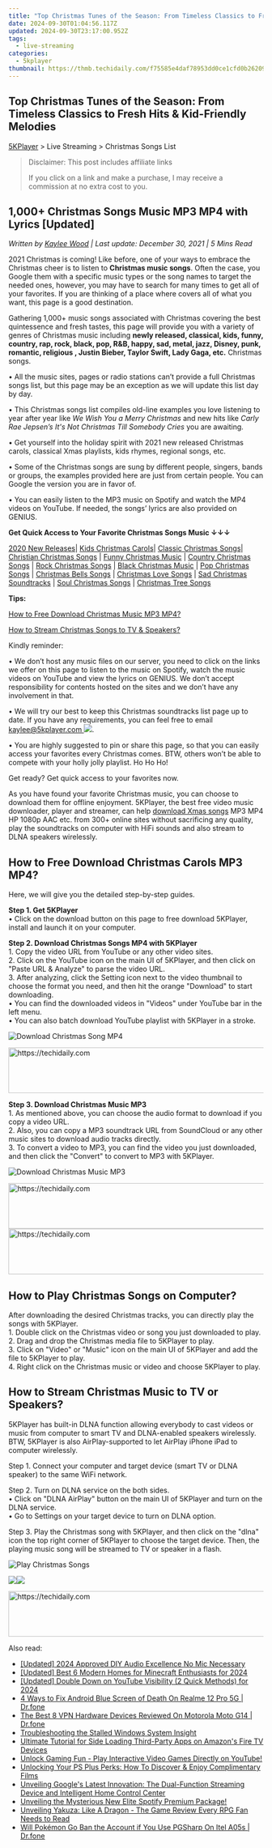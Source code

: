 ```yaml
---
title: "Top Christmas Tunes of the Season: From Timeless Classics to Fresh Hits & Kid-Friendly Melodies"
date: 2024-09-30T01:04:56.117Z
updated: 2024-09-30T23:17:00.952Z
tags:
  - live-streaming
categories:
  - 5kplayer
thumbnail: https://thmb.techidaily.com/f75585e4daf78953dd0ce1cfd0b26209fab1e9c588003fe7de564148a8e3e23c.jpg
---
```


## Top Christmas Tunes of the Season: From Timeless Classics to Fresh Hits & Kid-Friendly Melodies

[5KPlayer](https://tools.techidaily.com/5kplayer/products/) \> Live Streaming > Christmas Songs List

>  Disclaimer: This post includes affiliate links
>
>  If you click on a link and make a purchase, I may receive a commission at no extra cost to you.
>

## 1,000+ Christmas Songs Music MP3 MP4 with Lyrics \[Updated\]

 _Written by [Kaylee Wood](https://www.quora.com/profile/Amanda-Hu-21) | Last update: December 30, 2021 | 5 Mins Read_

2021 Christmas is coming! Like before, one of your ways to embrace the Christmas cheer is to listen to **Christmas music songs**. Often the case, you Google them with a specific music types or the song names to target the needed ones, however, you may have to search for many times to get all of your favorites. If you are thinking of a place where covers all of what you want, this page is a good destination.

Gathering 1,000+ music songs associated with Christmas covering the best quintessence and fresh tastes, this page will provide you with a variety of genres of Christmas music including **newly released, classical, kids, funny, country, rap, rock, black, pop, R&B, happy, sad, metal, jazz, Disney, punk, romantic, religious , Justin Bieber, Taylor Swift, Lady Gaga, etc.** Christmas songs.

• All the music sites, pages or radio stations can’t provide a full Christmas songs list, but this page may be an exception as we will update this list day by day.

• This Christmas songs list compiles old-line examples you love listening to year after year like _We Wish You a Merry Christmas_ and new hits like _Carly Rae Jepsen’s It's Not Christmas Till Somebody Cries_ you are awaiting.

• Get yourself into the holiday spirit with 2021 new released Christmas carols, classical Xmas playlists, kids rhymes, regional songs, etc.

• Some of the Christmas songs are sung by different people, singers, bands or groups, the examples provided here are just from certain people. You can Google the version you are in favor of.

• You can easily listen to the MP3 music on Spotify and watch the MP4 videos on YouTube. If needed, the songs’ lyrics are also provided on GENIUS.

**Get Quick Access to Your Favorite Christmas Songs Music ↓↓↓**

[2020 New Releases](https://tools.techidaily.com/5kplayer/products/)| [Kids Christmas Carols](https://tools.techidaily.com/5kplayer/products/)| [Classic Christmas Songs](https://tools.techidaily.com/5kplayer/products/)| [Christian Christmas Songs](https://tools.techidaily.com/5kplayer/products/) | [Funny Christmas Music](https://tools.techidaily.com/5kplayer/products/) | [Country Christmas Songs](https://tools.techidaily.com/5kplayer/products/) | [Rock Christmas Songs](https://tools.techidaily.com/5kplayer/products/) | [Black Christmas Music](https://tools.techidaily.com/5kplayer/products/) | [Pop Christmas Songs](https://tools.techidaily.com/5kplayer/products/) | [Christmas Bells Songs](https://tools.techidaily.com/5kplayer/products/) | [Christmas Love Songs](https://tools.techidaily.com/5kplayer/products/) | [Sad Christmas Soundtracks](https://tools.techidaily.com/5kplayer/products/) | [Soul Christmas Songs](https://tools.techidaily.com/5kplayer/products/) | [Christmas Tree Songs](https://tools.techidaily.com/5kplayer/products/)

**Tips:**

[How to Free Download Christmas Music MP3 MP4?](https://tools.techidaily.com/5kplayer/products/)

[How to Stream Christmas Songs to TV & Speakers?](https://tools.techidaily.com/5kplayer/products/)

Kindly reminder:

• We don’t host any music files on our server, you need to click on the links we offer on this page to listen to the music on Spotify, watch the music videos on YouTube and view the lyrics on GENIUS. We don’t accept responsibility for contents hosted on the sites and we don’t have any involvement in that.

• We will try our best to keep this Christmas soundtracks list page up to date. If you have any requirements, you can feel free to email [kaylee@5kplayer.com ![](https://www.5kplayer.com/live-streaming/../video-music-player/img/email.png)](https://www.5kplayer.com/live-streaming/mailto:kaylee@5kplayer.com).

• You are highly suggested to pin or share this page, so that you can easily access your favorites every Christmas comes. BTW, others won’t be able to compete with your holly jolly playlist. Ho Ho Ho!

Get ready? Get quick access to your favorites now.

As you have found your favorite Christmas music, you can choose to download them for offline enjoyment. 5KPlayer, the best free video music downloader, player and streamer, can help [download Xmas songs](https://tools.techidaily.com/5kplayer/youtube-download/) MP3 MP4 HP 1080p AAC etc. from 300+ online sites without sacrificing any quality, play the soundtracks on computer with HiFi sounds and also stream to DLNA speakers wirelessly.

## How to Free Download Christmas Carols MP3 MP4?

Here, we will give you the detailed step-by-step guides.

**Step 1\. Get 5KPlayer**  
 • Click on the download button on this page to free download 5KPlayer, install and launch it on your computer.

**Step 2\. Download Christmas Songs MP4 with 5KPlayer**  
 1\. Copy the video URL from YouTube or any other video sites.  
 2\. Click on the YouTube icon on the main UI of 5KPlayer, and then click on "Paste URL & Analyze" to parse the video URL.  
 3\. After analyzing, click the Setting icon next to the video thumbnail to choose the format you need, and then hit the orange "Download" to start downloading.  
 • You can find the downloaded videos in "Videos" under YouTube bar in the left menu.  
 • You can also batch download YouTube playlist with 5KPlayer in a stroke.

![Download Christmas Song MP4](https://www.5kplayer.com/live-streaming/img/download-christmas-songs.jpg)

<!-- affiliate ads begin -->
<a href="https://appsumo.8odi.net/c/5597632/2111981/7443" target="_top" id="2111981">
  <img src="//a.impactradius-go.com/display-ad/7443-2111981" border="0" alt="https://techidaily.com" width="728" height="90"/>
</a>
<img height="0" width="0" src="https://appsumo.8odi.net/i/5597632/2111981/7443" style="position:absolute;visibility:hidden;" border="0" />
<!-- affiliate ads end -->

**Step 3\. Download Christmas Music MP3**  
 1\. As mentioned above, you can choose the audio format to download if you copy a video URL.  
 2\. Also, you can copy a MP3 soundtrack URL from SoundCloud or any other music sites to download audio tracks directly.  
 3\. To convert a video to MP3, you can find the video you just downloaded, and then click the "Convert" to convert to MP3 with 5KPlayer.

![Download Christmas Music MP3](https://www.5kplayer.com/live-streaming/img/convert-christmas-song-to-mp3.jpg)

<!-- affiliate ads begin -->
<a href="https://appsumo.8odi.net/c/5597632/2105876/7443" target="_top" id="2105876">
  <img src="//a.impactradius-go.com/display-ad/7443-2105876" border="0" alt="https://techidaily.com" width="728" height="90"/>
</a>
<img height="0" width="0" src="https://appsumo.8odi.net/i/5597632/2105876/7443" style="position:absolute;visibility:hidden;" border="0" />
<!-- affiliate ads end -->

<!-- affiliate ads begin -->
<a href="https://appsumo.8odi.net/c/5597632/2094415/7443" target="_top" id="2094415">
  <img src="//a.impactradius-go.com/display-ad/7443-2094415" border="0" alt="https://techidaily.com" width="728" height="90"/>
</a>
<img height="0" width="0" src="https://appsumo.8odi.net/i/5597632/2094415/7443" style="position:absolute;visibility:hidden;" border="0" />
<!-- affiliate ads end -->

## How to Play Christmas Songs on Computer?

After downloading the desired Christmas tracks, you can directly play the songs with 5KPlayer.  
 1\. Double click on the Christmas video or song you just downloaded to play.  
 2\. Drag and drop the Christmas media file to 5KPlayer to play.  
 3\. Click on "Video" or "Music" icon on the main UI of 5KPlayer and add the file to 5KPlayer to play.  
 4\. Right click on the Christmas music or video and choose 5KPlayer to play.

## How to Stream Christmas Music to TV or Speakers?

5KPlayer has built-in DLNA function allowing everybody to cast videos or music from computer to smart TV and DLNA-enabled speakers wirelessly. BTW, 5KPlayer is also AirPlay-supported to let AirPlay iPhone iPad to computer wirelessly.

Step 1\. Connect your computer and target device (smart TV or DLNA speaker) to the same WiFi network.

Step 2\. Turn on DLNA service on the both sides.  
 • Click on "DLNA AirPlay" button on the main UI of 5KPlayer and turn on the DLNA service.  
 • Go to Settings on your target device to turn on DLNA option.

Step 3\. Play the Christmas song with 5KPlayer, and then click on the "dlna" icon the top right corner of 5KPlayer to choose the target device. Then, the playing music song will be streamed to TV or speaker in a flash.

![Play Christmas Songs](https://www.5kplayer.com/live-streaming/img/play-christmas-songs.jpg)

[![](https://www.5kplayer.com/live-streaming/../button/freedownwhitewin.png)](https://tools.techidaily.com/5kplayer/products/)[![](https://www.5kplayer.com/live-streaming/../button/freedownbackmac.png)](https://tools.techidaily.com/5kplayer/products/)

<!-- affiliate ads begin -->
<a href="https://ephamedtechinc.pxf.io/c/5597632/2123508/26400" target="_top" id="2123508">
  <img src="//a.impactradius-go.com/display-ad/26400-2123508" border="0" alt="https://techidaily.com" width="728" height="90"/>
</a>
<img height="0" width="0" src="https://ephamedtechinc.pxf.io/i/5597632/2123508/26400" style="position:absolute;visibility:hidden;" border="0" />
<!-- affiliate ads end -->

<ins class="adsbygoogle"
     style="display:block"
     data-ad-format="autorelaxed"
     data-ad-client="ca-pub-7571918770474297"
     data-ad-slot="1223367746"></ins>

<ins class="adsbygoogle"
     style="display:block"
     data-ad-client="ca-pub-7571918770474297"
     data-ad-slot="8358498916"
     data-ad-format="auto"
     data-full-width-responsive="true"></ins>

<span class="atpl-alsoreadstyle">Also read:</span>
<div><ul>
<li><a href="https://facebook-video-share.techidaily.com/updated-2024-approved-diy-audio-excellence-no-mic-necessary/"><u>[Updated] 2024 Approved DIY Audio Excellence No Mic Necessary</u></a></li>
<li><a href="https://video-capture.techidaily.com/updated-best-6-modern-homes-for-minecraft-enthusiasts-for-2024/"><u>[Updated] Best 6 Modern Homes for Minecraft Enthusiasts for 2024</u></a></li>
<li><a href="https://facebook-video-share.techidaily.com/updated-double-down-on-youtube-visibility-2-quick-methods-for-2024/"><u>[Updated] Double Down on YouTube Visibility (2 Quick Methods) for 2024</u></a></li>
<li><a href="https://howto.techidaily.com/4-ways-to-fix-android-blue-screen-of-death-on-realme-12-pro-5g-drfone-by-drfone-fix-android-problems-fix-android-problems/"><u>4 Ways to Fix Android Blue Screen of Death On Realme 12 Pro 5G | Dr.fone</u></a></li>
<li><a href="https://fake-location.techidaily.com/the-best-8-vpn-hardware-devices-reviewed-on-motorola-moto-g14-drfone-by-drfone-virtual-android/"><u>The Best 8 VPN Hardware Devices Reviewed On Motorola Moto G14 | Dr.fone</u></a></li>
<li><a href="https://windows11.techidaily.com/troubleshooting-the-stalled-windows-system-insight/"><u>Troubleshooting the Stalled Windows System Insight</u></a></li>
<li><a href="https://media-tips.techidaily.com/ultimate-tutorial-for-side-loading-third-party-apps-on-amazons-fire-tv-devices/"><u>Ultimate Tutorial for Side Loading Third-Party Apps on Amazon's Fire TV Devices</u></a></li>
<li><a href="https://media-tips.techidaily.com/unlock-gaming-fun-play-interactive-video-games-directly-on-youtube/"><u>Unlock Gaming Fun - Play Interactive Video Games Directly on YouTube!</u></a></li>
<li><a href="https://media-tips.techidaily.com/unlocking-your-ps-plus-perks-how-to-discover-and-enjoy-complimentary-films/"><u>Unlocking Your PS Plus Perks: How To Discover & Enjoy Complimentary Films</u></a></li>
<li><a href="https://media-tips.techidaily.com/unveiling-googles-latest-innovation-the-dual-function-streaming-device-and-intelligent-home-control-center/"><u>Unveiling Google's Latest Innovation: The Dual-Function Streaming Device and Intelligent Home Control Center</u></a></li>
<li><a href="https://media-tips.techidaily.com/unveiling-the-mysterious-new-elite-spotify-premium-package/"><u>Unveiling the Mysterious New Elite Spotify Premium Package!</u></a></li>
<li><a href="https://buynow-marvelous.techidaily.com/unveiling-yakuza-like-a-dragon-the-game-review-every-rpg-fan-needs-to-read/"><u>Unveiling Yakuza: Like A Dragon - The Game Review Every RPG Fan Needs to Read</u></a></li>
<li><a href="https://android-pokemon-go.techidaily.com/will-pokemon-go-ban-the-account-if-you-use-pgsharp-on-itel-a05s-drfone-by-drfone-virtual-android/"><u>Will Pokémon Go Ban the Account if You Use PGSharp On Itel A05s | Dr.fone</u></a></li>
</ul></div>


